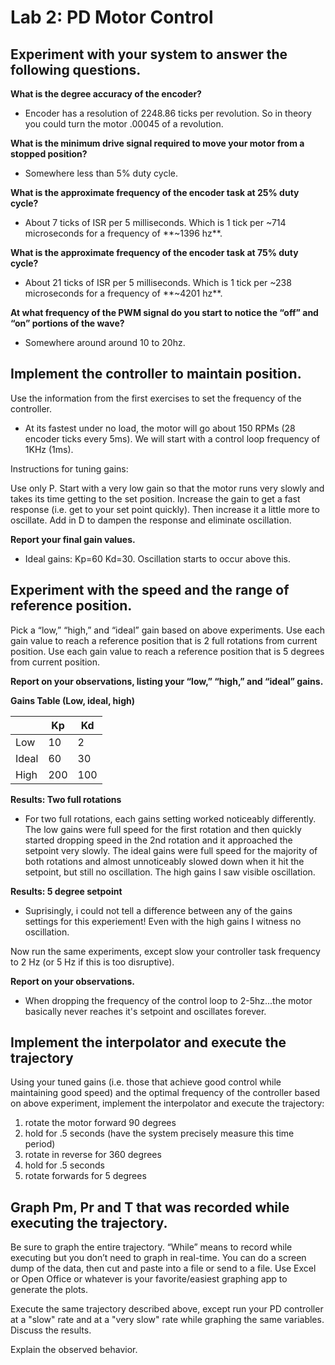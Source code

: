 # Lab 2: PD Motor Control

## Experiment with your system to answer the following questions.

**What is the degree accuracy of the encoder?**

* Encoder has a resolution of 2248.86 ticks per revolution. So in theory you could turn the motor .00045 of a revolution.

**What is the minimum drive signal required to move your motor from a stopped position?**

* Somewhere less than 5% duty cycle.

**What is the approximate frequency of the encoder task at 25% duty cycle?**

* About 7 ticks of ISR per 5 milliseconds. Which is 1 tick per ~714 microseconds for a frequency of **~1396 hz**.

**What is the approximate frequency of the encoder task at 75% duty cycle?**

* About 21 ticks of ISR per 5 milliseconds. Which is 1 tick per ~238 microseconds for a frequency of **~4201 hz**.

**At what frequency of the PWM signal do you start to notice the “off” and “on” portions of the wave?**

* Somewhere around around 10 to 20hz.

## Implement the controller to maintain position.

Use the information from the first exercises to set the frequency of the controller.

* At its fastest under no load, the motor will go about 150 RPMs (28 encoder ticks every 5ms). We will start with a control loop frequency of 1KHz (1ms).

Instructions for tuning gains:

Use only P. Start with a very low gain so that the motor runs very slowly and takes its time getting to the set position. Increase the gain to get a fast response (i.e. get to your set point quickly). Then increase it a little more to oscillate. Add in D to dampen the response and eliminate oscillation.

**Report your final gain values.**

* Ideal gains: Kp=60 Kd=30. Oscillation starts to occur above this.

## Experiment with the speed and the range of reference position.

Pick a “low,” “high,” and “ideal” gain based on above experiments. Use each gain value to reach a reference position that is 2 full rotations from current position. Use each gain value to reach a reference position that is 5 degrees from current position.

**Report on your observations, listing your “low,” “high,” and “ideal” gains.**


**Gains Table (Low, ideal, high)**

|       | Kp  | Kd  |
|-------|-----|-----|
| Low   | 10  | 2   |
| Ideal | 60  | 30  |
| High  | 200 | 100 |

**Results: Two full rotations**

* For two full rotations, each gains setting worked noticeably differently. The low gains were full speed for the first rotation and then quickly started dropping speed in the 2nd rotation and it approached the setpoint very slowly. The ideal gains were full speed for the majority of both rotations and almost unnoticeably slowed down when it hit the setpoint, but still no oscillation. The high gains I saw visible oscillation.

**Results: 5 degree setpoint**

* Suprisingly, i could not tell a difference between any of the gains settings for this experiement! Even with the high gains I witness no oscillation.

Now run the same experiments, except slow your controller task frequency to 2 Hz (or 5 Hz if this is too disruptive).

**Report on your observations.**

* When dropping the frequency of the control loop to 2-5hz...the motor basically never reaches it's setpoint and oscillates forever.

## Implement the interpolator and execute the trajectory

Using your tuned gains (i.e. those that achieve good control while maintaining good speed) and the optimal frequency of the controller based on above experiment, implement the interpolator and execute the trajectory:

1. rotate the motor forward 90 degrees
1. hold for .5 seconds (have the system precisely measure this time period)
1. rotate in reverse for 360 degrees
1. hold for .5 seconds
1. rotate forwards for 5 degrees

## Graph Pm, Pr and T that was recorded while executing the trajectory.

Be sure to graph the entire trajectory. “While” means to record while executing but you don’t need to graph in real-time. You can do a screen dump of the data, then cut and paste into a file or send to a file. Use Excel or Open Office or whatever is your favorite/easiest graphing app to generate the plots.

Execute the same trajectory described above, except run your PD controller at a "slow" rate and at a "very slow" rate while graphing the same variables. Discuss the results.

Explain the observed behavior.
